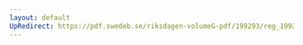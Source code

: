 ```yaml
---
layout: default
UpRedirect: https://pdf.swedeb.se/riksdagen-volumeG-pdf/199293/reg_199293/reg_199293_0011.pdf
---
```

